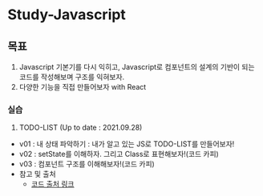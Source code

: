 # Study-Javascript

## 목표
1. Javascript 기본기를 다시 익히고, Javascript로 컴포넌트의 설계의 기반이 되는 코드를 작성해보며 구조를 익혀보자.
2. 다양한 기능을 직접 만들어보자 with React

### 실습 

1. TODO-LIST (Up to date : 2021.09.28) 
  * v01 : 내 상태 파악하기 : 내가 알고 있는 JS로 TODO-LIST를 만들어보자!
  * v02 : setState를 이해하자. 그리고 Class로 표현해보자!(코드 카피)
  * v03 : 컴포넌트 구조를 이해해보자!(코드 카피)
  * 참고 및 출처 
    * [코드 출처 링크](https://junilhwang.github.io/TIL/Javascript/Design/Vanilla-JS-Component/#_1-%E1%84%8F%E1%85%A5%E1%86%B7%E1%84%91%E1%85%A9%E1%84%82%E1%85%A5%E1%86%AB%E1%84%90%E1%85%B3%E1%84%8B%E1%85%AA-%E1%84%89%E1%85%A1%E1%86%BC%E1%84%90%E1%85%A2%E1%84%80%E1%85%AA%E1%86%AB%E1%84%85%E1%85%B5)
  

